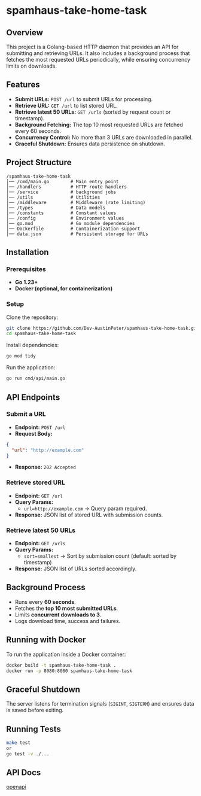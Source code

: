 # spamhaus-take-home-task

## Overview
This project is a Golang-based HTTP daemon that provides an API for submitting and retrieving URLs. It also includes a background process that fetches the most requested URLs periodically, while ensuring concurrency limits on downloads.

## Features
- **Submit URLs:** `POST /url` to submit URLs for processing.
- **Retrieve URL:** `GET /url` to list stored URL.
- **Retrieve latest 50 URLs:** `GET /urls` (sorted by request count or timestamp).
- **Background Fetching:** The top 10 most requested URLs are fetched every 60 seconds.
- **Concurrency Control:** No more than 3 URLs are downloaded in parallel.
- **Graceful Shutdown:** Ensures data persistence on shutdown.

## Project Structure
```
/spamhaus-take-home-task
│── /cmd/main.go        # Main entry point
│── /handlers           # HTTP route handlers
│── /service            # background jobs
│── /utils              # Utilities
│── /middleware         # Middleware (rate limiting)
│── /types              # Data models
│── /constants          # Constant values
│── /config             # Environment values
│── go.mod              # Go module dependencies
│── Dockerfile          # Containerization support
│── data.json           # Persistent storage for URLs
```

## Installation
### Prerequisites
- **Go 1.23+**
- **Docker (optional, for containerization)**

### Setup
Clone the repository:
```sh
git clone https://github.com/Dev-AustinPeter/spamhaus-take-home-task.git
cd spamhaus-take-home-task
```
Install dependencies:
```sh
go mod tidy
```
Run the application:
```sh
go run cmd/api/main.go
```

## API Endpoints
### **Submit a URL**
- **Endpoint:** `POST /url`
- **Request Body:**
```json
{
  "url": "http://example.com"
}
```
- **Response:** `202 Accepted`

### **Retrieve stored URL**
- **Endpoint:** `GET /url`
- **Query Params:**
  - `url=http://example.com` → Query param required.
- **Response:** JSON list of stored URL with submission counts.

### **Retrieve latest 50 URLs**
- **Endpoint:** `GET /urls`
- **Query Params:**
  - `sort=smallest` → Sort by submission count (default: sorted by timestamp)
- **Response:** JSON list of URLs sorted accordingly.

## Background Process
- Runs every **60 seconds**.
- Fetches the **top 10 most submitted URLs**.
- Limits **concurrent downloads to 3**.
- Logs download time, success and failures.

## Running with Docker
To run the application inside a Docker container:
```sh
docker build -t spamhaus-take-home-task .
docker run -p 8080:8080 spamhaus-take-home-task
```

## Graceful Shutdown
The server listens for termination signals (`SIGINT`, `SIGTERM`) and ensures data is saved before exiting.

## Running Tests
```sh
make test
or
go test -v ./...
```

## API Docs
[openapi](url:https://github.com/Dev-AustinPeter/spamhaus-take-home-task/docs/openapi.yaml)